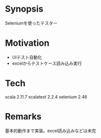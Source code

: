 # Synopsis
Seleniumを使ったテスター

# Motivation
* UIテスト自動化
* excelからテストケース読み込み実行

# Tech
scala 2.11.7
scalatest 2.2.4
selenium 2.46

# Remarks
基本的動作まで実装。excel読み込みなどは未完

